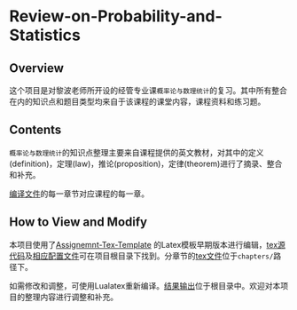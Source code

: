 # Review-on-Probability-and-Statistics

## Overview

这个项目是对黎波老师所开设的经管专业课`概率论与数理统计`的复习。其中所有整合在内的知识点和题目类型均来自于该课程的课堂内容，课程资料和练习题。

## Contents

`概率论与数理统计`的知识点整理主要来自课程提供的英文教材，对其中的定义(definition)，定理(law)，推论(proposition)，定律(theorem)进行了摘录、整合和补充。

[编译文件](main.pdf)的每一章节对应课程的每一章。

## How to View and Modify

本项目使用了[Assignemnt-Tex-Template](https://github.com/primus2019/Tex-For-Everything/tree/myreport) 的Latex模板早期版本进行编辑，[tex源代码](main.tex)及[相应配置文件](overview.sty)可在项目根目录下找到。分章节的[tex文件](chapters/)位于`chapters/`路径下。

如需修改和调整，可使用Lualatex重新编译。[结果输出](main.pdf)位于根目录中。欢迎对本项目的整理内容进行调整和补充。